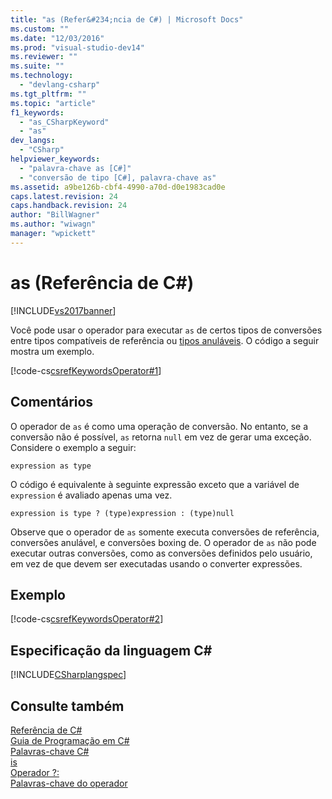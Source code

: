 ```yaml
---
title: "as (Refer&#234;ncia de C#) | Microsoft Docs"
ms.custom: ""
ms.date: "12/03/2016"
ms.prod: "visual-studio-dev14"
ms.reviewer: ""
ms.suite: ""
ms.technology: 
  - "devlang-csharp"
ms.tgt_pltfrm: ""
ms.topic: "article"
f1_keywords: 
  - "as_CSharpKeyword"
  - "as"
dev_langs: 
  - "CSharp"
helpviewer_keywords: 
  - "palavra-chave as [C#]"
  - "conversão de tipo [C#], palavra-chave as"
ms.assetid: a9be126b-cbf4-4990-a70d-d0e1983cad0e
caps.latest.revision: 24
caps.handback.revision: 24
author: "BillWagner"
ms.author: "wiwagn"
manager: "wpickett"
---
```

# as (Refer&#234;ncia de C#)
[!INCLUDE[vs2017banner](../../../csharp/includes/vs2017banner.md)]

Você pode usar o operador para executar `as` de certos tipos de conversões entre tipos compatíveis de referência ou [tipos anuláveis](../../../csharp/programming-guide/nullable-types/index.md).  O código a seguir mostra um exemplo.  
  
 [!code-cs[csrefKeywordsOperator#1](../../../csharp/language-reference/keywords/codesnippet/CSharp/as_1.cs)]  
  
## Comentários  
 O operador de `as` é como uma operação de conversão.  No entanto, se a conversão não é possível, `as` retorna `null` em vez de gerar uma exceção.  Considere o exemplo a seguir:  
  
```  
expression as type  
```  
  
 O código é equivalente à seguinte expressão exceto que a variável de `expression` é avaliado apenas uma vez.  
  
```  
expression is type ? (type)expression : (type)null  
```  
  
 Observe que o operador de `as` somente executa conversões de referência, conversões anulável, e conversões boxing de.  O operador de `as` não pode executar outras conversões, como as conversões definidos pelo usuário, em vez de que devem ser executadas usando o converter expressões.  
  
## Exemplo  
 [!code-cs[csrefKeywordsOperator#2](../../../csharp/language-reference/keywords/codesnippet/CSharp/as_2.cs)]  
  
## Especificação da linguagem C\#  
 [!INCLUDE[CSharplangspec](../../../csharp/language-reference/keywords/includes/csharplangspec_md.md)]  
  
## Consulte também  
 [Referência de C\#](../../../csharp/language-reference/index.md)   
 [Guia de Programação em C\#](../../../csharp/programming-guide/index.md)   
 [Palavras\-chave C\#](../../../csharp/language-reference/keywords/index.md)   
 [is](../../../csharp/language-reference/keywords/is.md)   
 [Operador ?:](../../../csharp/language-reference/operators/conditional-operator.md)   
 [Palavras\-chave do operador](../../../csharp/language-reference/keywords/operator-keywords.md)